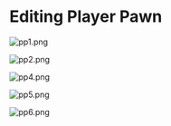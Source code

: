 # Editing Player Pawn

<p><img src="https://vertexschool.instructure.com/courses/288/files/17118/preview?verifier=SDCV39AWl58CMAswNixBicksaprar9pcpjdARjky" alt="pp1.png" data-api-endpoint="https://vertexschool.instructure.com/api/v1/courses/288/files/17118" data-api-returntype="File"></p>
<p><img src="https://vertexschool.instructure.com/courses/288/files/17119/preview?verifier=MVvin7Evk3ay2g8VxzYokoP6HiPwmv1Pb7C7z1RR" alt="pp2.png" data-api-endpoint="https://vertexschool.instructure.com/api/v1/courses/288/files/17119" data-api-returntype="File"></p>
<p><img src="https://vertexschool.instructure.com/courses/288/files/17120/preview?verifier=GU2zwzj9wdaKpVmowHD2bW9tx7GB6MXvxDOb1RkY" alt="pp4.png" data-api-endpoint="https://vertexschool.instructure.com/api/v1/courses/288/files/17120" data-api-returntype="File"></p>
<p><img src="https://vertexschool.instructure.com/courses/288/files/17121/preview?verifier=Y4QeXCZAN4r0wBZGfwUCZJDVxBvc7Pg9fPhqtfHd" alt="pp5.png" data-api-endpoint="https://vertexschool.instructure.com/api/v1/courses/288/files/17121" data-api-returntype="File"></p>
<p><img src="https://vertexschool.instructure.com/courses/288/files/17122/preview?verifier=8Ks74NcjYsilXBKtZhrgWBF7aEjbwRETA2bOCd8j" alt="pp6.png" data-api-endpoint="https://vertexschool.instructure.com/api/v1/courses/288/files/17122" data-api-returntype="File"></p>